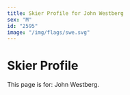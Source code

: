 ```yaml
---
title: Skier Profile for John Westberg
sex: "M"
id: "2595"
image: "/img/flags/swe.svg" 
---
```


# Skier Profile

This page is for: John Westberg.
    